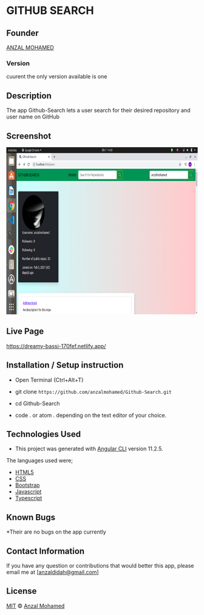 # GITHUB SEARCH
## Founder

[ANZAL MOHAMED](https://github.com/anzalmohamed)

### Version
cuurent the only version available is one

## Description
The app Github-Search lets a user search for their desired repository and user name on GitHub


## Screenshot
 <img src="/src/assets/screenshots.png" width="900px" height="440px">

## Live Page 

https://dreamy-bassi-170fef.netlify.app/

## Installation / Setup instruction
* Open Terminal {Ctrl+Alt+T}

* git clone ```https://github.com/anzalmohamed/Github-Search.git```

* cd Github-Search

* code . or atom . depending on the text editor of your choice.

## Technologies Used
* This project was generated with [Angular CLI](https://github.com/angular/angular-cli) version 11.2.5. 

The languages used were;

* [HTML5](https://github.com/topics/html5)
* [CSS](https://github.com/topics/css3)
* [Bootstrap](https://github.com/topics/bootstrap)
* [Javascript](https://github.com/topics/javascript)
* [Typescript](https://www.typescriptlang.org/)



## Known Bugs

*Their are no bugs on the app currently
## Contact Information 

If you have any question or contributions that would better this app, please email me at [anzaldidah@gmail.com]

## License
[MIT]() © [Anzal Mohamed](https://github.com/anzalmohamed)

